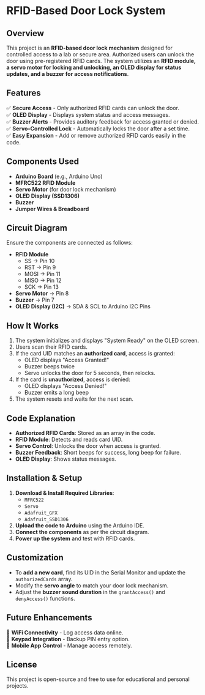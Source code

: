 # RFID-Based Door Lock System

## Overview
This project is an **RFID-based door lock mechanism** designed for controlled access to a lab or secure area. Authorized users can unlock the door using pre-registered RFID cards. The system utilizes an **RFID module, a servo motor for locking and unlocking, an OLED display for status updates, and a buzzer for access notifications**.

## Features
✅ **Secure Access** - Only authorized RFID cards can unlock the door.<br>
✅ **OLED Display** - Displays system status and access messages.<br>
✅ **Buzzer Alerts** - Provides auditory feedback for access granted or denied.<br>
✅ **Servo-Controlled Lock** - Automatically locks the door after a set time.<br>
✅ **Easy Expansion** - Add or remove authorized RFID cards easily in the code.<br>

## Components Used
- **Arduino Board** (e.g., Arduino Uno)
- **MFRC522 RFID Module**
- **Servo Motor** (for door lock mechanism)
- **OLED Display (SSD1306)**
- **Buzzer**
- **Jumper Wires & Breadboard**

## Circuit Diagram
Ensure the components are connected as follows:
- **RFID Module**
  - SS -> Pin 10
  - RST -> Pin 9
  - MOSI -> Pin 11
  - MISO -> Pin 12
  - SCK -> Pin 13
- **Servo Motor** -> Pin 8
- **Buzzer** -> Pin 7
- **OLED Display (I2C)** -> SDA & SCL to Arduino I2C Pins

## How It Works
1. The system initializes and displays "System Ready" on the OLED screen.
2. Users scan their RFID cards.
3. If the card UID matches an **authorized card**, access is granted:
   - OLED displays "Access Granted!"
   - Buzzer beeps twice
   - Servo unlocks the door for 5 seconds, then relocks.
4. If the card is **unauthorized**, access is denied:
   - OLED displays "Access Denied!"
   - Buzzer emits a long beep
5. The system resets and waits for the next scan.

## Code Explanation
- **Authorized RFID Cards**: Stored as an array in the code.
- **RFID Module**: Detects and reads card UID.
- **Servo Control**: Unlocks the door when access is granted.
- **Buzzer Feedback**: Short beeps for success, long beep for failure.
- **OLED Display**: Shows status messages.

## Installation & Setup
1. **Download & Install Required Libraries**:
   - `MFRC522`
   - `Servo`
   - `Adafruit_GFX`
   - `Adafruit_SSD1306`
2. **Upload the code to Arduino** using the Arduino IDE.
3. **Connect the components** as per the circuit diagram.
4. **Power up the system** and test with RFID cards.

## Customization
- To **add a new card**, find its UID in the Serial Monitor and update the `authorizedCards` array.
- Modify the **servo angle** to match your door lock mechanism.
- Adjust the **buzzer sound duration** in the `grantAccess()` and `denyAccess()` functions.

## Future Enhancements
🔹 **WiFi Connectivity** - Log access data online.<br>
🔹 **Keypad Integration** - Backup PIN entry option.<br>
🔹 **Mobile App Control** - Manage access remotely.<br>

## License
This project is open-source and free to use for educational and personal projects.


